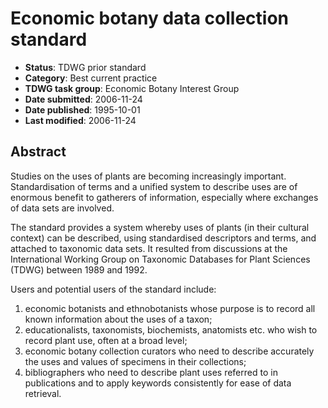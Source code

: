 # Economic botany data collection standard

* **Status**: TDWG prior standard
* **Category**: Best current practice
* **TDWG task group**: Economic Botany Interest Group
* **Date submitted**: 2006-11-24
* **Date published**: 1995-10-01
* **Last modified**: 2006-11-24

## Abstract

Studies on the uses of plants are becoming increasingly important. Standardisation of terms and a unified system to describe uses are of enormous benefit to gatherers of information, especially where exchanges of data sets are involved.

The standard provides a system whereby uses of plants (in their cultural context) can be described, using standardised descriptors and terms, and attached to taxonomic data sets. It resulted from discussions at the International Working Group on Taxonomic Databases for Plant Sciences (TDWG) between 1989 and 1992.

Users and potential users of the standard include:

1. economic botanists and ethnobotanists whose purpose is to record all known information about the uses of a taxon;
2. educationalists, taxonomists, biochemists, anatomists etc. who wish to record plant use, often at a broad level;
3. economic botany collection curators who need to describe accurately the uses and values of specimens in their collections;
4. bibliographers who need to describe plant uses referred to in publications and to apply keywords consistently for ease of data retrieval.
